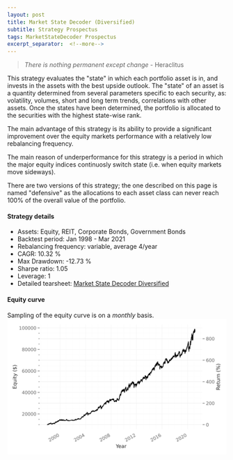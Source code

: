 ```yaml
---
layout: post
title: Market State Decoder (Diversified)
subtitle: Strategy Prospectus
tags: MarketStateDecoder Prospectus
excerpt_separator:  <!--more-->
---
```


> _There is nothing permanent except change_ - Heraclitus

This strategy evaluates the "state" in which each portfolio asset is in, and invests in the assets with the best upside outlook.
The "state" of an asset is a quantity determined from several parameters specific to each security, as: volatility, volumes, short and long term trends, correlations with other assets. Once the states have been determined, the portfolio is allocated to the securities with the highest state-wise rank.

The main advantage of this strategy is its ability to provide a significant improvement over the equity markets performance with a relatively low rebalancing frequency.

The main reason of underperformance for this strategy is a period in which the major equity indices continuosly switch state (i.e. when equity markets move sideways).

There are two versions of this strategy; the one described on this page is named "defensive" as the allocations to each asset class can never reach 100% of the overall value of the portfolio.

#### Strategy details
* Assets: Equity, REIT, Corporate Bonds, Government Bonds
* Backtest period: Jan 1998 - Mar 2021
* Rebalancing frequency: variable, average 4/year
* CAGR: 10.32 %
* Max Drawdown: -12.73 %
* Sharpe ratio: 1.05
* Leverage: 1
* Detailed tearsheet: [Market State Decoder Diversified](/tearsheets/market_state_decoder_diversified.html)

#### Equity curve
Sampling of the equity curve is on a _monthly_ basis. 
![Market State Decoder Diversified](/images/market_state_decoder_diversified.svg)
